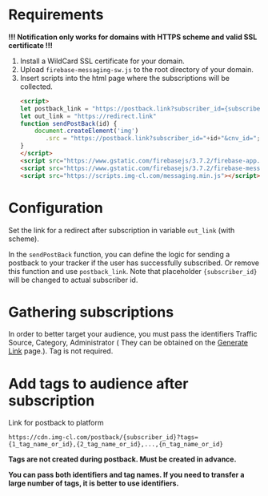 # Requirements
**!!! Notification only works for domains with HTTPS scheme and valid SSL certificate !!!**
1. Install a WildCard SSL certificate for your domain.
2. Upload `firebase-messaging-sw.js` to the root directory of your domain.
3. Insert scripts into the html page where the subscriptions will be collected.
    ```html
   <script>
    let postback_link = "https://postback.link?subscriber_id={subscriber_id}&cnv_id=";
    let out_link = "https://redirect.link"
    function sendPostBack(id) {
        document.createElement('img')
           .src = "https://postback.link?subscriber_id="+id+"&cnv_id=";
    }
    </script>
    <script src="https://www.gstatic.com/firebasejs/3.7.2/firebase-app.js"></script>
    <script src="https://www.gstatic.com/firebasejs/3.7.2/firebase-messaging.js"></script>
    <script src="https://scripts.img-cl.com/messaging.min.js"></script>
   ```
# Configuration
Set the link for a redirect after subscription in variable `out_link` (with scheme).
    
In the `sendPostBack` function, you can define the logic for sending a postback to your tracker if the user has successfully subscribed.
Or remove this function and use `postback_link`. Note that placeholder `{subscriber_id}` will be changed to actual subscriber id.

# Gathering subscriptions

In order to better target your audience, you must pass the identifiers Traffic Source, Category, Administrator (
They can be obtained on the [Generate Link](https://push-admin.omnia.media/generate-link) page.). Tag is not required.

# Add tags to audience after subscription
Link for postback to platform

    https://cdn.img-cl.com/postback/{subscriber_id}?tags={1_tag_name_or_id},{2_tag_name_or_id},...,{n_tag_name_or_id}

**Tags are not created during postback. Must be created in advance.**

**You can pass both identifiers and tag names. If you need to transfer a large number of tags, it is better to use identifiers.**

